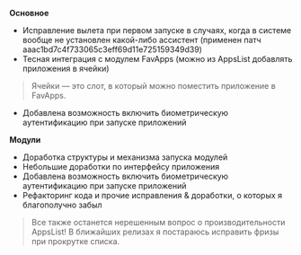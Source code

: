 **Основное**
- Исправление вылета при первом запуске в случаях, когда в системе вообще не установлен какой-либо ассистент (применен патч aaac1bd7c4f733065c3eff69d11e725159349d39)
- Тесная интеграция с модулем FavApps (можно из AppsList добавлять приложения в ячейки)

> Ячейки — это слот, в который можно поместить приложение в FavApps.

- Добавлена возможность включить биометрическую аутентификацию при запуске приложений

**Модули**
- Доработка структуры и механизма запуска модулей
- Небольшие доработки по интерфейсу приложения
- Добавлена возможность включить биометрическую аутентификацию при запуске приложений
- Рефакторинг кода и прочие исправления & доработки, о которых я благополучно забыл

> Все также останется нерешенным вопрос о производительности AppsList! В ближайших релизах я постараюсь исправить фризы при прокрутке списка. 
